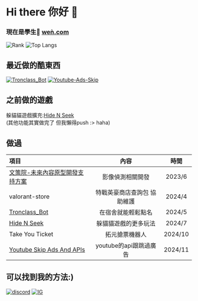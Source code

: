 Hi there 你好 👋 
===
### 現在是學生👾 [weǹ.com](https://xn--we-n6a.com/)

![Rank](https://github-readme-stats.vercel.app/api?username=xiaxia009&locale=zh-tw&theme=prussian)
![Top Langs](https://github-readme-stats.vercel.app/api/top-langs/?username=XiaXia009&layout=compact&theme=prussian)

## 最近做的酷東西  
[![Tronclass_Bot](https://github-readme-stats.vercel.app/api/pin/?username=XiaXia009&repo=Tronclass_Bot&theme=prussian)](https://github.com/XiaXia009/Tronclass_Bot)
[![Youtube-Ads-Skip](https://github-readme-stats.vercel.app/api/pin/?username=XiaXia009&repo=youtube-ads-skip&theme=prussian)](https://github.com/XiaXia009/youtube-ads-skip)

## 之前做的遊戲
躲貓貓遊戲擴充:[Hide N Seek](https://hidenseek.xn--we-n6a.com/)  
(其他功能其實做完了 但我懶得push :> haha)

## 做過  
| 項目 | 內容 | 時間 |
| :---- | :----: | :----: |
| [文策院-未來內容原型開發支持方案](https://inlight-film.com/hai-hong-thau) | 影像偵測相關開發 | 2023/6 |
| valorant-store | 特戰英豪商店查詢包 協助維護 | 2024/4 |
| [Tronclass_Bot](https://github.com/XiaXia009/Tronclass_Bot) | 在宿舍就能輕鬆點名 | 2024/5 |
| [Hide N Seek](https://hidenseek.xn--we-n6a.com/) | 躲貓貓遊戲的更多玩法 | 2024/7 |
| Take You Ticket | 拓元搶票機器人 | 2024/10 |
| [Youtube Skip Ads And APIs](https://github.com/XiaXia009/youtube-ads-skip) | youtube的api跟跳過廣告 | 2024/11 |

## 可以找到我的方法:)
[![discord](https://skillicons.dev/icons?i=discord)](https://discord.com/users/729170921788801074) [![IG](https://skillicons.dev/icons?i=instagram)](https://www.instagram.com/wen._.0420/)
